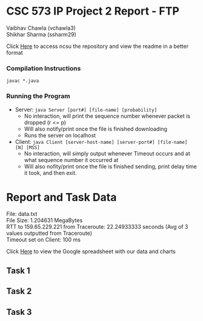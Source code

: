 # CSC 573 IP Project 2 Report - FTP
Vaibhav Chawla (vchawla3)  
Shikhar Sharma (ssharm29)

Click [Here](https://github.ncsu.edu/vchawla3/573_FTP) to access ncsu the repository and view the readme in a better format

### Compilation Instructions  
`javac *.java`

### Running the Program
* Server: `java Server [port#] [file-name] [probability]`
  * No interaction, will print the sequence number whenever packet is dropped (r <= p)
  * Will also notify/print once the file is finished downloading
  * Runs the server on localhost
* Client: `java Client [server-host-name] [server-port#] [file-name] [N] [MSS]`
  * No interaction, will simply output whenever Timeout occurs and at what sequence number it occurred at
  * Will also nofity/print once the file is finished sending, print delay time it took, and then exit.

# Report and Task Data

File: data.txt  
File Size: 1.204631 MegaBytes  
RTT to 159.65.229.221 from Traceroute: 22.24933333 seconds (Avg of 3 values outputted from Traceroute)  
Timeout set on Client: 100 ms  

Click [Here](https://docs.google.com/spreadsheets/d/1yi312RJvs_x-Ckh5s_HkV73U5v2Zt9t0uBld9yhZwB0/edit?usp=sharing) to view the Google spreadsheet with our data and charts

## Task 1

## Task 2

## Task 3